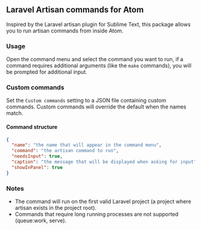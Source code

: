 ## Laravel Artisan commands for Atom

Inspired by the Laravel artisan plugin for Sublime Text, this package  allows you to run artisan commands from inside Atom.

### Usage

Open the command menu and select the command you want to run, if a command requires additional arguments (like the `make` commands), you will be prompted for additional input.

### Custom commands

Set the `Custom commands` setting to a JSON file containing custom commands. Custom commands will override the default when the names match.

#### Command structure
```json
{
  "name": "the name that will appear in the command menu",
  "command": "the artisan command to run",
  "needsInput": true,
  "caption": "the message that will be displayed when asking for input",
  "showInPanel": true
}
```

### Notes

- The command will run on the first valid Laravel project (a project where artisan exists in the project root).
- Commands that require long running processes are not supported (queue:work, serve).
